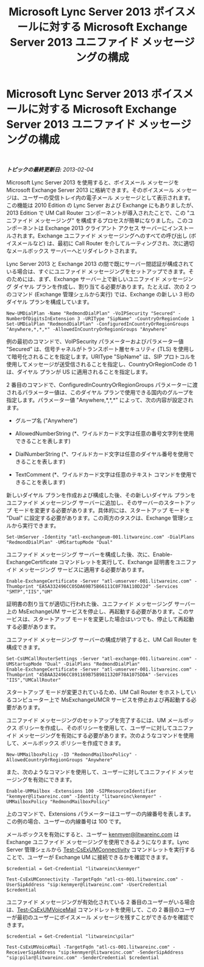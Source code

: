 ﻿---
title: Microsoft Lync Server 2013 ボイスメールに対する Microsoft Exchange Server 2013 ユニファイド メッセージングの構成
TOCTitle: Microsoft Lync Server 2013 ボイスメールに対する Microsoft Exchange Server 2013 ユニファイド メッセージングの構成
ms:assetid: 1be9c4f4-fd8e-4d64-9798-f8737b12e2ab
ms:mtpsurl: https://technet.microsoft.com/ja-jp/library/JJ687983(v=OCS.15)
ms:contentKeyID: 49886862
ms.date: 05/19/2016
mtps_version: v=OCS.15
ms.translationtype: HT
---

# Microsoft Lync Server 2013 ボイスメールに対する Microsoft Exchange Server 2013 ユニファイド メッセージングの構成

 

_**トピックの最終更新日:** 2013-02-04_

Microsoft Lync Server 2013 を使用すると、ボイスメール メッセージを Microsoft Exchange Server 2013 に格納できます。そのボイスメール メッセージは、ユーザーの受信トレイ内の電子メール メッセージとして表示されます。この機能は 2010 Edition の Lync Server および Exchange にもありましたが、2013 Edition で UM Call Router コンポーネントが導入されたことで、この "ユニファイド メッセージング" を構成するプロセスが簡単になりました。このコンポーネントは Exchange 2013 クライアント アクセス サーバーにインストールされます。Exchange ユニファイド メッセージングへのすべての呼び出し (ボイスメールなど) は、最初に Call Router を介してルーティングされ、次に適切なメールボックス サーバーへとリダイレクトされます。

Lync Server 2013 と Exchange 2013 の間で既にサーバー間認証が構成されている場合は、すぐにユニファイド メッセージングをセットアップできます。そのためには、まず、Exchange サーバー上で新しいユニファイド メッセージング ダイヤル プランを作成し、割り当てる必要があります。たとえば、次の 2 つのコマンド (Exchange 管理シェルから実行) では、Exchange の新しい 3 桁のダイヤル プランを構成しています。

    New-UMDialPlan -Name "RedmondDialPlan" -VoIPSecurity "Secured" -NumberOfDigitsInExtension 3 -URIType "SipName" -CountryOrRegionCode 1
    Set-UMDialPlan "RedmondDialPlan" -ConfiguredInCountryOrRegionGroups "Anywhere,*,*,*" -AllowedInCountryOrRegionGroups "Anywhere"

例の最初のコマンドで、VoIPSecurity パラメーターおよびパラメーター値 "Secured" は、信号チャネルがトランスポート層セキュリティ (TLS) を使用して暗号化されることを指定します。URIType "SipName" は、SIP プロトコルを使用してメッセージが送受信されることを指定し、CountryOrRegionCode の 1 は、ダイヤル プランが US に適用されることを指定します。

2 番目のコマンドで、ConfiguredInCountryOrRegionGroups パラメーターに渡されるパラメーター値は、このダイヤル プランで使用できる国内のグループを指定します。パラメーター値 "Anywhere,\*,\*,\*" によって、次の内容が設定されます。

  - グループ名 ("Anywhere")

  - AllowedNumberString (\*、ワイルドカード文字は任意の番号文字列を使用できることを表します)

  - DialNumberString (\*、ワイルドカード文字は任意のダイヤル番号を使用できることを表します)

  - TextComment (\*、ワイルドカード文字は任意のテキスト コマンドを使用できることを表します)

新しいダイヤル プランを作成および構成した後、その新しいダイヤル プランをユニファイド メッセージング サーバーに追加し、そのサーバーのスタートアップ モードを変更する必要があります。具体的には、スタートアップ モードを "Dual" に設定する必要があります。この両方のタスクは、Exchange 管理シェルから実行できます。

    Set-UmServer -Identity "atl-exchangeum-001.litwareinc.com" -DialPlans "RedmondDialPlan" -UMStartupMode "Dual"

ユニファイド メッセージング サーバーを構成した後、次に、Enable-ExchangeCertificate コマンドレットを実行して、Exchange 証明書をユニファイド メッセージング サービスに適用する必要があります。

    Enable-ExchangeCertificate -Server "atl-umserver-001.litwareinc.com" -Thumbprint "EA5A332496CC05DA69B75B66111C0F78A110D22d" -Services "SMTP","IIS","UM"

証明書の割り当てが適切に行われた後、ユニファイド メッセージング サーバー上の MsExchangeUM サービスを停止し、再起動する必要があります。このサービスは、スタートアップ モードを変更した場合はいつでも、停止して再起動する必要があります。

ユニファイド メッセージング サーバーの構成が終了すると、UM Call Router を構成できます。

    Set-CsUMCallRouterSettings -Server "atl-exchange-001.litwareinc.com" -UMStartupMode "Dual" -DialPlans "RedmondDialPlan" 
    Enable-ExchangeCertificate -Server "atl-umserver-001.litwareinc.com" -Thumbprint "45BAA32496CC891169B75B9811320F78A1075DDA" -Services "IIS","UMCallRouter"

スタートアップ モードが変更されているため、UM Call Router をホストしているコンピューター上で MsExchangeUMCR サービスを停止および再起動する必要があります。

ユニファイド メッセージングのセットアップを完了するには、UM メールボックス ポリシーを作成し、そのポリシーを使用して、ユーザーに対してユニファイド メッセージングを有効にする必要があります。次のようなコマンドを使用して、メールボックス ポリシーを作成できます。

    New-UMMailboxPolicy -ID "RedmondMailboxPolicy" -AllowedCountryOrRegionGroups "Anywhere"

また、次のようなコマンドを使用して、ユーザーに対してユニファイド メッセージングを有効にできます。

    Enable-UMMailbox -Extensions 100 -SIPResourceIdentifier "kenmyer@litwareinc.com" -Identity "litwareinc\kenmyer" -UMMailboxPolicy "RedmondMailboxPolicy"

上のコマンドで、Extensions パラメーターはユーザーの内線番号を表します。この例の場合、ユーザーの内線番号は 100 です。

メールボックスを有効にすると、ユーザー kenmyer@litwareinc.com は Exchange ユニファイド メッセージングを使用できるようになります。Lync Server 管理シェルから [Test-CsExUMConnectivity](test-csexumconnectivity.md) コマンドレットを実行することで、ユーザーが Exchange UM に接続できるかを確認できます。

    $credential = Get-Credential "litwareinc\kenmyer"
    
    Test-CsExUMConnectivity -TargetFqdn "atl-cs-001.litwareinc.com" -UserSipAddress "sip:kenmyer@litwareinc.com" -UserCredential $credential

ユニファイド メッセージングが有効化されている 2 番目のユーザーがいる場合は、[Test-CsExUMVoiceMail](test-csexumvoicemail.md) コマンドレットを使用して、この 2 番目のユーザーが最初のユーザーにボイスメール メッセージを残すことができるかを確認できます。

    $credential = Get-Credential "litwareinc\pilar"
    
    Test-CsExUMVoiceMail -TargetFqdn "atl-cs-001.litwareinc.com" -ReceiverSipAddress "sip:kenmyer@litwareinc.com" -SenderSipAddress "sip:pilar@litwareinc.com" -SenderCredential $credential

